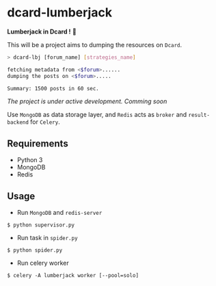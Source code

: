 # dcard-lumberjack
**Lumberjack in Dcard !** :evergreen_tree:

This will be a project aims to dumping the resources on `Dcard`.

```bash
> dcard-lbj [forum_name] [strategies_name]

fetching metadata from <$forum>......
dumping the posts on <$forum>.....

Summary: 1500 posts in 60 sec.
```

*The project is under active development. Comming soon*

Use `MongoDB` as data storage layer, and `Redis` acts as `broker` and `result-backend` for `Celery`.

## Requirements

- Python 3
- MongoDB
- Redis

## Usage

- Run `MongoDB` and `redis-server`

```
$ python supervisor.py
```

- Run task in `spider.py`

```
$ python spider.py
```

- Run celery worker

```
$ celery -A lumberjack worker [--pool=solo]
```
